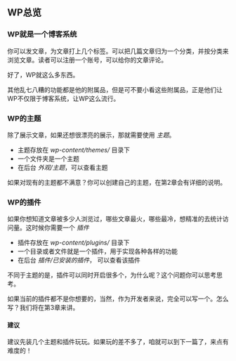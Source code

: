 ## WP总览

### WP就是一个博客系统

你可以发文章，为文章打上几个标签。可以把几篇文章归为一个分类，并按分类来浏览文章。读者可以注册一个账号，可以给你的文章评论。

好了，WP就这么多东西。

其他乱七八糟的功能都是他的附属品，但是可不要小看这些附属品，正是他们让WP不仅限于博客系统，让WP这么流行。

### WP的主题

除了展示文章，如果还想很漂亮的展示，那就需要使用 *主题*。

* 主题存放在 *wp-content/themes/* 目录下
* 一个文件夹是一个主题
* 在后台 *外观/主题*，可以查看主题

如果对现有的主题都不满意？你可以创建自己的主题，在第2章会有详细的说明。

### WP的插件

如果你想知道文章被多少人浏览过，哪些文章最火，哪些最冷，想精准的去统计访问量。这时候你需要一个 *插件*
* 插件存放在 *wp-content/plugins/* 目录下
* 一个目录或者文件就是一个插件，用于实现各种各样的功能
* 在后台 *插件/已安装的插件*， 可以查看该插件

不同于主题的是，插件可以同时开启很多个，为什么呢？这个问题你可以思考思考。

如果当前的插件都不是你想要的，当然，作为开发者来说，完全可以写一个。怎么写？我们将在第3章来讲。

#### 建议

建议先装几个主题和插件玩玩。如果玩的差不多了，咱就可以到下一篇了，来点有难度的！
